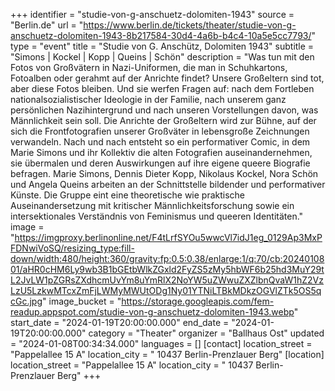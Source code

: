 +++
identifier = "studie-von-g-anschuetz-dolomiten-1943"
source = "Berlin.de"
url = "https://www.berlin.de/tickets/theater/studie-von-g-anschuetz-dolomiten-1943-8b217584-30d4-4a6b-b4c4-10a5e5cc7793/"
type = "event"
title = "Studie von G. Anschütz, Dolomiten 1943"
subtitle = "Simons | Kockel | Kopp | Queins | Schön"
description = "Was tun mit den Fotos von Großvätern in Nazi-Uniformen, die man in Schuhkartons, Fotoalben oder gerahmt auf der Anrichte findet? Unsere Großeltern sind tot, aber diese Fotos bleiben. Und sie werfen Fragen auf: nach dem Fortleben nationalsozialistischer Ideologie in der Familie, nach unserem ganz persönlichen Nazihintergrund und nach unseren Vorstellungen davon, was Männlichkeit sein soll. Die Anrichte der Großeltern wird zur Bühne, auf der sich die Frontfotografien unserer Großväter in lebensgroße Zeichnungen verwandeln. Nach und nach entsteht so ein performativer Comic, in dem Marie Simons und ihr Kollektiv die alten Fotografien auseinandernehmen, sie übermalen und deren Auswirkungen auf ihre eigene queere Biografie befragen. Marie Simons, Dennis Dieter Kopp, Nikolaus Kockel, Nora Schön und Angela Queins arbeiten an der Schnittstelle bildender und performativer Künste. Die Gruppe eint eine theoretische wie praktische Auseinandersetzung mit kritischer Männlichkeitsforschung sowie ein intersektionales Verständnis von Feminismus und queeren Identitäten."
image = "https://imgproxy.berlinonline.net/F4tLrfSYOu5wwcVl7idJ1eg_0129Ap3MxPFDNwiVoSQ/resizing_type:fill-down/width:480/height:360/gravity:fp:0.5:0.38/enlarge:1/q:70/cb:2024010801/aHR0cHM6Ly9wb3B1bGEtbWlkZGxld2FyZS5zMy5hbWF6b25hd3MuY29tL2JvLW1pZGRsZXdhcmUvYm8uYmRlX2NoYW5uZWwuZXZlbnQvaW1hZ2VzLzU5LzkwMTcxZmFjLWMyMWUtODg1Ny01YTNiLTBkMDkzOGVlZTk5OS5qcGc.jpg"
image_bucket = "https://storage.googleapis.com/fem-readup.appspot.com/studie-von-g-anschuetz-dolomiten-1943.webp"
start_date = "2024-01-19T20:00:00.000"
end_date = "2024-01-19T20:00:00.000"
category = "Theater"
organizer = "Ballhaus Ost"
updated = "2024-01-08T00:34:34.000"
languages = []
[contact]
location_street = "Pappelallee 15 A"
location_city = " 10437 Berlin-Prenzlauer Berg"
[location]
location_street = "Pappelallee 15 A"
location_city = " 10437 Berlin-Prenzlauer Berg"
+++